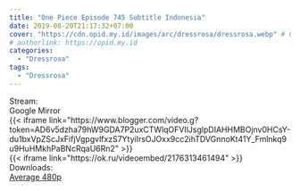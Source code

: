 ```yaml
---
title: "One Piece Episode 745 Subtitle Indonesia"
date: 2019-08-20T21:17:32+07:00
cover: "https://cdn.opid.my.id/images/arc/dressrosa/dressrosa.webp" # Optional, cover
# authorlink: https://opid.my.id
categories:
  - "Dressrosa"
tags:
  - "Dressrosa"
---
```

<div class="ui menu violet borderless inverted">
  <div class="header item active">
        Stream:
    </div>
  <a class="active item" data-tab="google">
    <i class="google drive icon"></i> Google
  </a>
  <a class="item nounderline" data-tab="mirror">
    <i class="odnoklassniki icon"></i> Mirror
  </a>
</div>
<div class="ui bottom attached tab segment active" style="border:0 !important;" data-tab="google">
{{< iframe link="https://www.blogger.com/video.g?token=AD6v5dzha79hW9GDA7P2uxCTWlqOFVIlJsglpDIAHHMBOjnv0HCsY-du1bxVpZScJxFifjVgpgvlfxzS7YtyiIrsOJOxx9cc2ihTDVGnnoKt41Y_Fmlnkq9u9HuHMkhPaBNcRqaU6Rn2" >}}
</div>
<div class="ui bottom attached tab segment" style="border:0 !important;" data-tab="mirror">
{{< iframe link="https://ok.ru/videoembed/2176313461494" >}}
</div>
<div class="ui menu violet borderless inverted">
  <div class="header item active">
        Downloads:
    </div>
  <a class="item nounderline" href="https://ouo.io/MaYtDLq" target="_blank" rel="dofollow"><i class="google drive icon"></i>
    Average 480p</a>
</div>